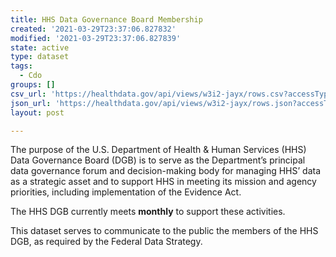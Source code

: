 ```yaml
---
title: HHS Data Governance Board Membership
created: '2021-03-29T23:37:06.827832'
modified: '2021-03-29T23:37:06.827839'
state: active
type: dataset
tags:
  - Cdo
groups: []
csv_url: 'https://healthdata.gov/api/views/w3i2-jayx/rows.csv?accessType=DOWNLOAD'
json_url: 'https://healthdata.gov/api/views/w3i2-jayx/rows.json?accessType=DOWNLOAD'
layout: post

---
```

The purpose of the U.S. Department of Health & Human Services (HHS) Data Governance Board (DGB) is to serve as the Department’s principal data governance forum and decision-making body for managing HHS’ data as a strategic asset and to support HHS in meeting its mission and agency priorities, including implementation of the Evidence Act.

The HHS DGB currently meets <b>monthly</b> to support these activities.

This dataset serves to communicate to the public the members of the HHS DGB, as required by the Federal Data Strategy.
